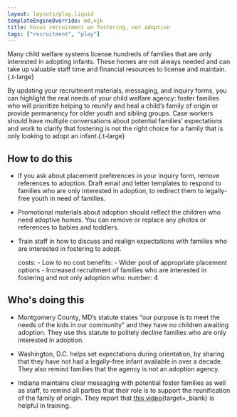 ```yaml
---
layout: layouts/play.liquid
templateEngineOverride: md,njk
title: Focus recruitment on fostering, not adoption
tags: ["recruitment", "play"]
---
```


Many child welfare systems license hundreds of families that are only interested in adopting infants. These homes are not always needed and can take up valuable staff time and financial resources to license and maintain.{.t-large}

By updating your recruitment materials, messaging, and inquiry forms, you can highlight the real needs of your child welfare agency: foster families who will prioritize helping to reunify and heal a child’s family of origin or provide permanency for older youth and sibling groups. Case workers should have multiple conversations about potential families’ expectations and work to clarify that fostering is not the right choice for a family that is only looking to adopt an infant.{.t-large}

## How to do this

* If you ask about placement preferences in your inquiry form, remove references to adoption. Draft email and letter templates to respond to families who are only interested in adoption, to redirect them to legally-free youth in need of families.

* Promotional materials about adoption should reflect the children who need adoptive homes. You can remove or replace any photos or references to babies and toddlers.

* Train staff in how to discuss and realign expectations with families who are interested in fostering to adopt.

    costs:
      - Low to no cost
    benefits:
      - Wider pool of appropriate placement options
      - Increased recruitment of families who are interested in fostering and
        not only adoption
    who:
      number: 4

## Who's doing this

* Montgomery County, MD’s statute states “our purpose is to meet the needs of the kids in our community” and they have no children awaiting adoption. They use this statute to politely decline families who are only interested in adoption.

* Washington, D.C. helps set expectations during orientation, by sharing that they have not had a legally-free infant available in over a decade. They also remind families that the agency is not an adoption agency.

* Indiana maintains clear messaging with potential foster families as well as staff, to remind all parties that their role is to support the reunification of the family of origin. They report that [this video](https://www.youtube.com/watch?v=bdTyJUO5Vqw){target=_blank} is helpful in training.